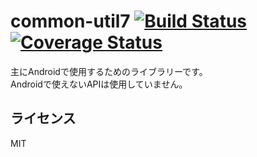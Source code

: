 # common-util7 [![Build Status](https://travis-ci.org/webarata3/common-util7.svg?branch=master)](https://travis-ci.org/webarata3/common-util7) [![Coverage Status](https://coveralls.io/repos/github/webarata/common-util7/badge.svg?branch=master)](https://coveralls.io/github/webarata/common-util7?branch=master)

主にAndroidで使用するためのライブラリーです。<br>
Androidで使えないAPIは使用していません。

## ライセンス

MIT
